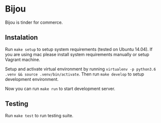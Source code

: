 # Bijou

Bijou is tinder for commerce.

## Instalation

Run `make setup` to setup system requirements (tested on Ubuntu 14.04). If you are using mac please install system
requirements manually or setup Vagrant machine.

Setup and activate virtual environment by running `virtualenv -p python3.6 .venv && source .venv/bin/activate`. Then
run `make develop` to setup development environment.

Now you can run `make run` to start development server.

## Testing

Run `make test` to run testing suite.
